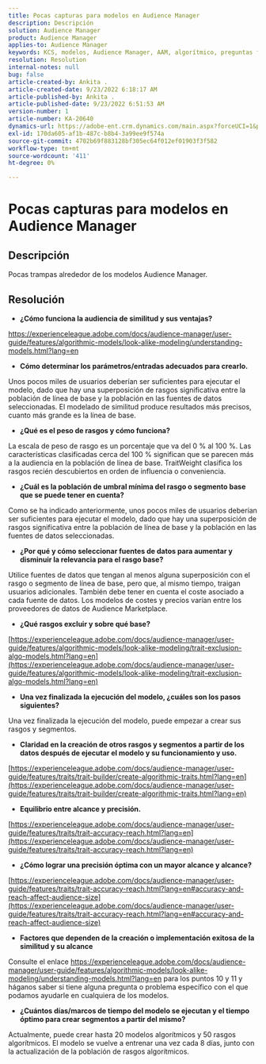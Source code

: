 ```yaml
---
title: Pocas capturas para modelos en Audience Manager
description: Descripción
solution: Audience Manager
product: Audience Manager
applies-to: Audience Manager
keywords: KCS, modelos, Audience Manager, AAM, algorítmico, preguntas frecuentes
resolution: Resolution
internal-notes: null
bug: false
article-created-by: Ankita .
article-created-date: 9/23/2022 6:18:17 AM
article-published-by: Ankita .
article-published-date: 9/23/2022 6:51:53 AM
version-number: 1
article-number: KA-20640
dynamics-url: https://adobe-ent.crm.dynamics.com/main.aspx?forceUCI=1&pagetype=entityrecord&etn=knowledgearticle&id=e634477b-073b-ed11-9db1-0022480868ff
exl-id: 170da605-af1b-487c-b8b4-3a99ee9f574a
source-git-commit: 4702b69f883128bf305ec64f012ef01903f3f582
workflow-type: tm+mt
source-wordcount: '411'
ht-degree: 0%

---
```


# Pocas capturas para modelos en Audience Manager

## Descripción

Pocas trampas alrededor de los modelos Audience Manager.

## Resolución


- <b>¿Cómo funciona la audiencia de similitud y sus ventajas?</b>


https://experienceleague.adobe.com/docs/audience-manager/user-guide/features/algorithmic-models/look-alike-modeling/understanding-models.html?lang=en

- <b>Cómo determinar los parámetros/entradas adecuados para crearlo.</b>


Unos pocos miles de usuarios deberían ser suficientes para ejecutar el modelo, dado que hay una superposición de rasgos significativa entre la población de línea de base y la población en las fuentes de datos seleccionadas. El modelado de similitud produce resultados más precisos, cuanto más grande es la línea de base.

- <b>¿Qué es el peso de rasgos y cómo funciona?</b>


La escala de peso de rasgo es un porcentaje que va del 0 % al 100 %. Las características clasificadas cerca del 100 % significan que se parecen más a la audiencia en la población de línea de base. TraitWeight clasifica los rasgos recién descubiertos en orden de influencia o conveniencia.

- <b>¿Cuál es la población de umbral mínima del rasgo o segmento base que se puede tener en cuenta?</b>


Como se ha indicado anteriormente, unos pocos miles de usuarios deberían ser suficientes para ejecutar el modelo, dado que hay una superposición de rasgos significativa entre la población de línea de base y la población en las fuentes de datos seleccionadas.

- <b>¿Por qué y cómo seleccionar fuentes de datos para aumentar y disminuir la relevancia para el rasgo base?</b>


Utilice fuentes de datos que tengan al menos alguna superposición con el rasgo o segmento de línea de base, pero que, al mismo tiempo, traigan usuarios adicionales. También debe tener en cuenta el coste asociado a cada fuente de datos. Los modelos de costes y precios varían entre los proveedores de datos de Audience Marketplace.

- <b>¿Qué rasgos excluir y sobre qué base?</b>


[https://experienceleague.adobe.com/docs/audience-manager/user-guide/features/algorithmic-models/look-alike-modeling/trait-exclusion-algo-models.html?lang=en](https://experienceleague.adobe.com/docs/audience-manager/user-guide/features/algorithmic-models/look-alike-modeling/trait-exclusion-algo-models.html?lang=en)

- <b>Una vez finalizada la ejecución del modelo, ¿cuáles son los pasos siguientes?</b>


Una vez finalizada la ejecución del modelo, puede empezar a crear sus rasgos y segmentos.

- <b>Claridad en la creación de otros rasgos y segmentos a partir de los datos después de ejecutar el modelo y su funcionamiento y uso.</b>


[https://experienceleague.adobe.com/docs/audience-manager/user-guide/features/traits/trait-builder/create-algorithmic-traits.html?lang=en](https://experienceleague.adobe.com/docs/audience-manager/user-guide/features/traits/trait-builder/create-algorithmic-traits.html?lang=en)

- <b>Equilibrio entre alcance y precisión.</b>


[https://experienceleague.adobe.com/docs/audience-manager/user-guide/features/traits/trait-accuracy-reach.html?lang=en](https://experienceleague.adobe.com/docs/audience-manager/user-guide/features/traits/trait-accuracy-reach.html?lang=en)

- <b>¿Cómo lograr una precisión óptima con un mayor alcance y alcance?</b>


[https://experienceleague.adobe.com/docs/audience-manager/user-guide/features/traits/trait-accuracy-reach.html?lang=en#accuracy-and-reach-affect-audience-size](https://experienceleague.adobe.com/docs/audience-manager/user-guide/features/traits/trait-accuracy-reach.html?lang=en#accuracy-and-reach-affect-audience-size)

- <b>Factores que dependen de la creación o implementación exitosa de la similitud y su alcance</b>


Consulte el enlace https://experienceleague.adobe.com/docs/audience-manager/user-guide/features/algorithmic-models/look-alike-modeling/understanding-models.html?lang=en para los puntos 10 y 11 y háganos saber si tiene alguna pregunta o problema específico con el que podamos ayudarle en cualquiera de los modelos.

- <b>¿Cuántos días/marcos de tiempo del modelo se ejecutan y el tiempo óptimo para crear segmentos a partir del mismo?</b>


Actualmente, puede crear hasta 20 modelos algorítmicos y 50 rasgos algorítmicos. El modelo se vuelve a entrenar una vez cada 8 días, junto con la actualización de la población de rasgos algorítmicos.
